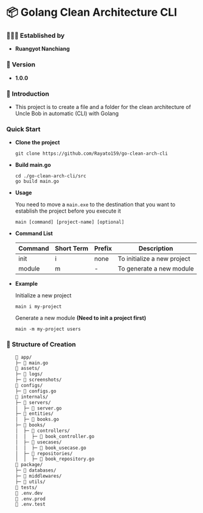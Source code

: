 <h1>📦 Golang Clean Architecture CLI</h1>
<h3>🧑🏼‍💻 Established by</h3>
<ul>
    <li><strong>Ruangyot Nanchiang</strong></li>
</ul>

<h3>🚀 Version</h3>
<ul>
    <li><strong>1.0.0</strong></li>
</ul>

<h3>📃 Introduction</h3>
<ul>
    <li>This project is to create a file and a folder for the clean architecture of Uncle Bob in automatic (CLI) with Golang </li>
</ul>

<h3>Quick Start</h3>
<ul>
<li>

<strong>Clone the project</strong>

```
git clone https://github.com/Rayato159/go-clean-arch-cli
```

</li>

<li>

<strong>Build main.go</strong>

```
cd ./go-clean-arch-cli/src
go build main.go
```

</li>

<li>

<strong>Usage</strong>

You need to move a `main.exe` to the destination that you want to establish the project before you execute it

```
main [command] [project-name] [optional]
```

</li>

</li>

<li>

<strong>Command List</strong>

| Command | Short Term | Prefix | Description                 |
| ------- | ---------- | ------ | --------------------------- |
| init    | i          | none   | To initialize a new project |
| module  | m          | -      | To generate a new module    |

</li>

<li>

<strong>Example</strong>

Initialize a new project

```
main i my-project
```

Generate a new module **(Need to init a project first)**

```
main -m my-project users
```

</li>
</ul>

<h3>🔩 Structure of Creation</h3>
<ul>

```zsh
📂 app/
├─ 📄 main.go
📂 assets/
├─ 📂 logs/
├─ 📂 screenshots/
📂 configs/
├─ 📄 configs.go
📂 internals/
├─ 📂 servers/
│  ├─ 📄 server.go
├─ 📂 entities/
│  ├─ 📄 books.go
├─ 📂 books/
│  ├─ 📂 controllers/
│  │  ├─ 📄 book_controller.go
│  ├─ 📂 usecases/
│  │  ├─ 📄 book_usecase.go
│  ├─ 📂 repositories/
│  │  ├─ 📄 book_repository.go
📂 package/
├─ 📂 databases/
├─ 📂 middlewares/
├─ 📂 utils/
📂 tests/
📄 .env.dev
📄 .env.prod
📄 .env.test
```

</ul>
